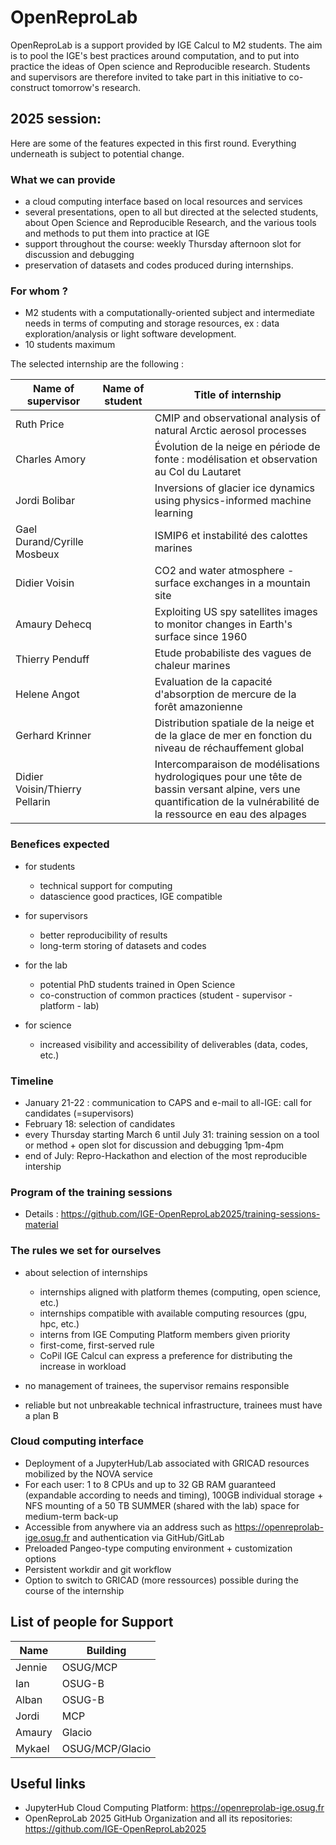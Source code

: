 # OpenReproLab

OpenReproLab is a support provided by IGE Calcul to M2 students. The aim is to pool the IGE's best practices around computation, and to put into practice the ideas of Open science and Reproducible research. Students and supervisors are therefore invited to take part in this initiative to co-construct tomorrow's research.

## 2025 session:
Here are some of the features expected in this first round. Everything underneath is subject to potential change.

### What we can provide
- a cloud computing interface based on local resources and services
- several presentations, open to all but directed at the selected students, about Open Science and Reproducible Research, and the various tools and methods to put them into practice at IGE
- support throughout the course: weekly Thursday afternoon slot for discussion and debugging
- preservation of datasets and codes produced during internships.

### For whom ?
- M2 students with a computationally-oriented subject and intermediate needs in terms of computing and storage resources, ex : data exploration/analysis or light software development.
- 10 students maximum

The selected internship are the following :

|   Name of supervisor           |     Name of student          | Title of internship |
|--------------------------------|------------------------------|---------------------|
|       Ruth Price               |                              | CMIP and observational analysis of natural Arctic aerosol processes |
|       Charles Amory            |                              | Évolution de la neige en période de fonte : modélisation et observation au Col du Lautaret |
|       Jordi Bolibar            |                              | Inversions of glacier ice dynamics using physics-informed machine learning |
| Gael Durand/Cyrille Mosbeux    |                              | ISMIP6 et instabilité des calottes marines |
|       Didier Voisin            |                              | CO2 and water atmosphere - surface exchanges in a mountain site |
|       Amaury Dehecq            |                              | Exploiting US spy satellites images to monitor changes in Earth's surface since 1960 |
|       Thierry Penduff          |                              | Etude probabiliste des vagues de chaleur marines |
|       Helene Angot             |                              | Evaluation de la capacité d'absorption de mercure de la forêt amazonienne |
|       Gerhard Krinner          |                              | Distribution spatiale de la neige et de la glace de mer en fonction du niveau de réchauffement global |
| Didier Voisin/Thierry Pellarin |                              | Intercomparaison de modélisations hydrologiques pour une tête de bassin versant alpine, vers une quantification de la vulnérabilité de la ressource en eau des alpages|


### Benefices expected
- for students
  - technical support for computing
  - datascience good practices, IGE compatible

- for supervisors
  - better reproducibility of results
  - long-term storing of datasets and codes
 
- for the lab
  - potential PhD students trained in Open Science
  - co-construction of common practices (student - supervisor - platform - lab)
 
- for science
  - increased visibility and accessibility of deliverables (data, codes, etc.)
 
### Timeline
- January 21-22 : communication to CAPS and e-mail to all-IGE: call for candidates (=supervisors)
- February 18: selection of candidates
- every Thursday starting March 6 until July 31: training session on a tool or method + open slot for discussion and debugging 1pm-4pm
- end of July: Repro-Hackathon and election of the most reproducible intership

### Program of the training sessions
- Details : https://github.com/IGE-OpenReproLab2025/training-sessions-material

### The rules we set for ourselves
- about selection of internships
  - internships aligned with platform themes (computing, open science, etc.)
  - internships compatible with available computing resources (gpu, hpc, etc.)
  - interns from IGE Computing Platform members given priority
  - first-come, first-served rule
  - CoPil IGE Calcul can express a preference for distributing the increase in workload

- no management of trainees, the supervisor remains responsible
- reliable but not unbreakable technical infrastructure, trainees must have a plan B

### Cloud computing interface
- Deployment of a JupyterHub/Lab associated with GRICAD resources mobilized by the NOVA service
- For each user: 1 to 8 CPUs and up to 32 GB RAM guaranteed (expandable according to needs and timing), 100GB individual storage + NFS mounting of a 50 TB SUMMER (shared with the lab) space for medium-term back-up
- Accessible from anywhere via an address such as https://openreprolab-ige.osug.fr and authentication via GitHub/GitLab
- Preloaded Pangeo-type computing environment + customization options 
- Persistent workdir and git workflow  
- Option to switch to GRICAD (more ressources) possible during the course of the internship

##  List of people for Support

|   Name                    |      Building                  |
|---------------------------|------------------------------|
|       Jennie       |          OSUG/MCP              |
|       Ian           |          OSUG-B                |
|       Alban           |          OSUG-B                |
|       Jordi           |          MCP                |
|       Amaury          |         Glacio              |
| Mykael | OSUG/MCP/Glacio |

## Useful links
- JupyterHub Cloud Computing Platform: https://openreprolab-ige.osug.fr
- OpenReproLab 2025 GitHub Organization and all its repositories: https://github.com/IGE-OpenReproLab2025
